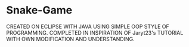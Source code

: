 # Snake-Game

CREATED ON ECLIPSE WITH JAVA USING SIMPLE OOP STYLE OF PROGRAMMING.
COMPLETED IN INSPIRATION OF Jaryt23's TUTORIAL WITH OWN MODIFICATION AND UNDERSTANDING.
